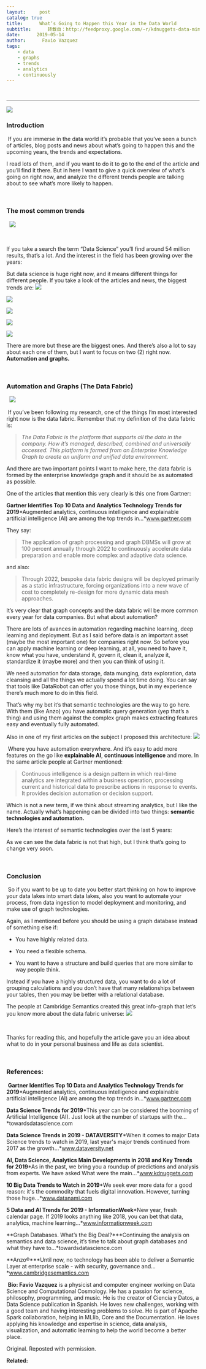```yaml
---
layout:     post
catalog: true
title:      What’s Going to Happen this Year in the Data World
subtitle:      转载自：http://feedproxy.google.com/~r/kdnuggets-data-mining-analytics/~3/KCh8-rX45uQ/whats-going-happen-this-year-data-world.html
date:      2019-05-14
author:      Favio Vazquez
tags:
    - data
    - graphs
    - trends
    - analytics
    - continuously
---
```



  
 





---

![](https://i.ibb.co/Jk3x7Kg/door.jpg)


### Introduction

 If you are immerse in the data world it’s probable that you’ve seen a bunch of articles, blog posts and news about what’s going to happen this and the upcoming years, the trends and expectations.

I read lots of them, and if you want to do it to go to the end of the article and you’ll find it there. But in here I want to give a quick overview of what’s going on right now, and analyze the different trends people are talking about to see what’s more likely to happen.

 

### The most common trends

 
![](https://i.ibb.co/Mp9VL87/arrow.jpg)


 

If you take a search the term “Data Science” you’ll find around 54 million results, that’s a lot. And the interest in the field has been growing over the years:


But data science is huge right now, and it means different things for different people. If you take a look of the articles and news, the biggest trends are:
![](https://i.ibb.co/cX8gRrf/automation.png)

![](https://i.ibb.co/LNZvQk0/explainability.png)

![](https://i.ibb.co/Lr95RLT/privacy.png)

![](https://i.ibb.co/sR0J10f/blockchain.png)

![](https://i.ibb.co/S5hRWsB/graphs.png)


There are more but these are the biggest ones. And there’s also a lot to say about each one of them, but I want to focus on two (2) right now. **Automation and graphs.**

 

### Automation and Graphs (The Data Fabric)

 
![](https://i.ibb.co/2krFmb6/automation-graphs.png)




 If you’ve been following my research, one of the things I’m most interested right now is the data fabric. Remember that my definition of the data fabric is:

> *The Data Fabric is the platform that supports all the data in the company. How it’s managed, described, combined and universally accessed. This platform is formed from an Enterprise Knowledge Graph to create an uniform and unified data environment.*

And there are two important points I want to make here, the data fabric is formed by the enterprise knowledge graph and it should be as automated as possible.

One of the articles that mention this very clearly is this one from Gartner:

**Gartner Identifies Top 10 Data and Analytics Technology Trends for 2019***Augmented analytics, continuous intelligence and explainable artificial intelligence (AI) are among the top trends in…*www.gartner.com

They say:

> The application of graph processing and graph DBMSs will grow at 100 percent annually through 2022 to continuously accelerate data preparation and enable more complex and adaptive data science.

and also:

> Through 2022, bespoke data fabric designs will be deployed primarily as a static infrastructure, forcing organizations into a new wave of cost to completely re-design for more dynamic data mesh approaches.

It’s very clear that graph concepts and the data fabric will be more common every year for data companies. But what about automation?

There are lots of avances in automation regarding machine learning, deep learning and deployment. But as I said before data is an important asset (maybe the most important one) for companies right now. So before you can apply machine learning or deep learning, at all, you need to have it, know what you have, understand it, govern it, clean it, analyze it, standardize it (maybe more) and then you can think of using it.

We need automation for data storage, data munging, data exploration, data cleansing and all the things we actually spend a lot time doing. You can say that tools like DataRobot can offer you those things, but in my experience there’s much more to do in this field.

That’s why my bet it’s that semantic technologies are the way to go here. With them (like Anzo) you have automatic query generation (yep that’s a thing) and using them against the complex graph makes extracting features easy and eventually fully automated.

Also in one of my first articles on the subject I proposed this architecture:
![](https://i.ibb.co/C6LBnrF/deep-learning-semantic-layer.png)




 Where you have automation everywhere. And it’s easy to add more features on the go like **explainable AI**, **continuous intelligence** and more. In the same article people at Gartner mentioned:

> Continuous intelligence is a design pattern in which real-time analytics are integrated within a business operation, processing current and historical data to prescribe actions in response to events. It provides decision automation or decision support.

Which is not a new term, if we think about streaming analytics, but I like the name. Actually what’s happening can be divided into two things: **semantic technologies and automation.**

Here’s the interest of semantic technologies over the last 5 years:


As we can see the data fabric is not that high, but I think that’s going to change very soon.

 

### Conclusion

 So if you want to be up to date you better start thinking on how to improve your data lakes into smart data lakes, also you want to automate your process, from data ingestion to model deployment and monitoring, and make use of graph technologies.

Again, as I mentioned before you should be using a graph database instead of something else if:

- You have highly related data.

- You need a flexible schema.

- You want to have a structure and build queries that are more similar to way people think.


Instead if you have a highly structured data, you want to do a lot of grouping calculations and you don’t have that many relationships between your tables, then you may be better with a relational database.

The people at Cambridge Semantics created this great info-graph that let’s you know more about the data fabric universe:
![](https://cdn-images-1.medium.com/max/2560/1*cMUB5gcHMS9j-GFaBVRE5A.png)


 

Thanks for reading this, and hopefully the article gave you an idea about what to do in your personal business and life as data scientist.

 

### References:

 **Gartner Identifies Top 10 Data and Analytics Technology Trends for 2019***Augmented analytics, continuous intelligence and explainable artificial intelligence (AI) are among the top trends in…*www.gartner.com

**Data Science Trends for 2019***This year can be considered the booming of Artificial Intelligence (AI). Just look at the number of startups with the…*towardsdatascience.com

**Data Science Trends in 2019 - DATAVERSITY***When it comes to major Data Science trends to watch in 2019, last year's major trends continued from 2017 as the growth…*www.dataversity.net

**AI, Data Science, Analytics Main Developments in 2018 and Key Trends for 2019***As in the past, we bring you a roundup of predictions and analysis from experts. We have asked What were the main…*www.kdnuggets.com

**10 Big Data Trends to Watch in 2019***We seek ever more data for a good reason: it's the commodity that fuels digital innovation. However, turning those huge…*www.datanami.com

**5 Data and AI Trends for 2019 - InformationWeek***New year, fresh calendar page. If 2019 looks anything like 2018, you can bet that data, analytics, machine learning…*www.informationweek.com

**Graph Databases. What’s the Big Deal?***Continuing the analysis on semantics and data science, it’s time to talk about graph databases and what they have to…*towardsdatascience.com

**Anzo®***Until now, no technology has been able to deliver a Semantic Layer at enterprise scale - with security, governance and…*www.cambridgesemantics.com

 **Bio: Favio Vazquez** is a physicist and computer engineer working on Data Science and Computational Cosmology. He has a passion for science, philosophy, programming, and music. He is the creator of Ciencia y Datos, a Data Science publication in Spanish. He loves new challenges, working with a good team and having interesting problems to solve. He is part of Apache Spark collaboration, helping in MLlib, Core and the Documentation. He loves applying his knowledge and expertise in science, data analysis, visualization, and automatic learning to help the world become a better place.

Original. Reposted with permission.

**Related:**



 






